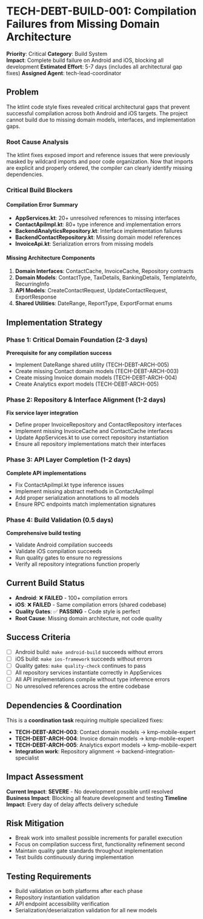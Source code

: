 # TECH-DEBT-BUILD-001: Compilation Failures from Missing Domain Architecture

**Priority**: Critical
**Category**: Build System  
**Impact**: Complete build failure on Android and iOS, blocking all development
**Estimated Effort**: 5-7 days (includes all architectural gap fixes)
**Assigned Agent**: tech-lead-coordinator

## Problem

The ktlint code style fixes revealed critical architectural gaps that prevent successful compilation across both Android and iOS targets. The project cannot build due to missing domain models, interfaces, and implementation gaps.

### Root Cause Analysis
The ktlint fixes exposed import and reference issues that were previously masked by wildcard imports and poor code organization. Now that imports are explicit and properly ordered, the compiler can clearly identify missing dependencies.

### Critical Build Blockers

#### Compilation Error Summary
- **AppServices.kt**: 20+ unresolved references to missing interfaces
- **ContactApiImpl.kt**: 80+ type inference and implementation errors  
- **BackendAnalyticsRepository.kt**: Interface implementation failures
- **BackendContactRepository.kt**: Missing domain model references
- **InvoiceApi.kt**: Serialization errors from missing models

#### Missing Architecture Components
1. **Domain Interfaces**: ContactCache, InvoiceCache, Repository contracts
2. **Domain Models**: ContactType, TaxDetails, BankingDetails, TemplateInfo, RecurringInfo
3. **API Models**: CreateContactRequest, UpdateContactRequest, ExportResponse
4. **Shared Utilities**: DateRange, ReportType, ExportFormat enums

## Implementation Strategy

### Phase 1: Critical Domain Foundation (2-3 days)
**Prerequisite for any compilation success**
- Implement DateRange shared utility (TECH-DEBT-ARCH-005)  
- Create missing Contact domain models (TECH-DEBT-ARCH-003)
- Create missing Invoice domain models (TECH-DEBT-ARCH-004)
- Create Analytics export models (TECH-DEBT-ARCH-005)

### Phase 2: Repository & Interface Alignment (1-2 days)
**Fix service layer integration**
- Define proper InvoiceRepository and ContactRepository interfaces
- Implement missing InvoiceCache and ContactCache interfaces  
- Update AppServices.kt to use correct repository instantiation
- Ensure all repository implementations match their interfaces

### Phase 3: API Layer Completion (1-2 days)
**Complete API implementations**  
- Fix ContactApiImpl.kt type inference issues
- Implement missing abstract methods in ContactApiImpl
- Add proper serialization annotations to all models
- Ensure RPC endpoints match implementation signatures

### Phase 4: Build Validation (0.5 days)
**Comprehensive build testing**
- Validate Android compilation succeeds
- Validate iOS compilation succeeds  
- Run quality gates to ensure no regressions
- Verify all repository integrations function properly

## Current Build Status
- **Android**: ❌ **FAILED** - 100+ compilation errors
- **iOS**: ❌ **FAILED** - Same compilation errors (shared codebase)
- **Quality Gates**: ✅ **PASSING** - Code style is perfect
- **Root Cause**: Missing domain architecture, not code quality

## Success Criteria
- [ ] Android build: `make android-build` succeeds without errors
- [ ] iOS build: `make ios-framework` succeeds without errors
- [ ] Quality gates: `make quality-check` continues to pass
- [ ] All repository services instantiate correctly in AppServices
- [ ] All API implementations compile without type inference errors
- [ ] No unresolved references across the entire codebase

## Dependencies & Coordination
This is a **coordination task** requiring multiple specialized fixes:
- **TECH-DEBT-ARCH-003**: Contact domain models → kmp-mobile-expert
- **TECH-DEBT-ARCH-004**: Invoice domain models → kmp-mobile-expert  
- **TECH-DEBT-ARCH-005**: Analytics export models → kmp-mobile-expert
- **Integration work**: Repository alignment → backend-integration-specialist

## Impact Assessment
**Current Impact**: **SEVERE** - No development possible until resolved
**Business Impact**: Blocking all feature development and testing
**Timeline Impact**: Every day of delay affects delivery schedule

## Risk Mitigation
- Break work into smallest possible increments for parallel execution
- Focus on compilation success first, functionality refinement second
- Maintain quality gate standards throughout implementation
- Test builds continuously during implementation

## Testing Requirements
- Build validation on both platforms after each phase
- Repository instantiation validation
- API endpoint accessibility verification
- Serialization/deserialization validation for all new models